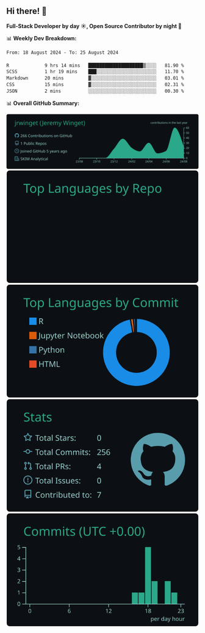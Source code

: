 ## Hi there! 👋

**Full-Stack Developer by day ☀️, Open Source Contributor by night 🌙**

📊 **Weekly Dev Breakdown:**
<!--START_SECTION:waka-->

```txt
From: 18 August 2024 - To: 25 August 2024

R             9 hrs 14 mins   ████████████████████▒░░░░   81.90 %
SCSS          1 hr 19 mins    ███░░░░░░░░░░░░░░░░░░░░░░   11.70 %
Markdown      20 mins         ▓░░░░░░░░░░░░░░░░░░░░░░░░   03.01 %
CSS           15 mins         ▓░░░░░░░░░░░░░░░░░░░░░░░░   02.31 %
JSON          2 mins          ░░░░░░░░░░░░░░░░░░░░░░░░░   00.30 %
```

<!--END_SECTION:waka-->

📊 **Overall GitHub Summary:**

[![](https://raw.githubusercontent.com/jrwinget/jrwinget/main/profile-summary-card-output/gotham/0-profile-details.svg)](https://github.com/vn7n24fzkq/github-profile-summary-cards)
[![](https://raw.githubusercontent.com/jrwinget/jrwinget/main/profile-summary-card-output/gotham/1-repos-per-language.svg)](https://github.com/vn7n24fzkq/github-profile-summary-cards) [![](https://raw.githubusercontent.com/jrwinget/jrwinget/main/profile-summary-card-output/gotham/2-most-commit-language.svg)](https://github.com/vn7n24fzkq/github-profile-summary-cards)
[![](https://raw.githubusercontent.com/jrwinget/jrwinget/main/profile-summary-card-output/gotham/3-stats.svg)](https://github.com/vn7n24fzkq/github-profile-summary-cards) [![](https://raw.githubusercontent.com/jrwinget/jrwinget/main/profile-summary-card-output/gotham/4-productive-time.svg)](https://github.com/vn7n24fzkq/github-profile-summary-cards)
